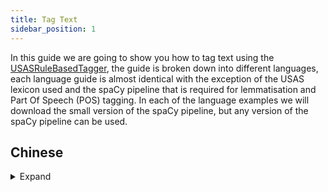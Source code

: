 ```yaml
---
title: Tag Text
sidebar_position: 1
---
```


In this guide we are going to show you how to tag text using the [USASRuleBasedTagger](/api/spacy_api/taggers/rule_based#usasrulebasedtagger), the guide is broken down into different languages, each language guide is almost identical with the exception of the USAS lexicon used and the spaCy pipeline that is required for lemmatisation and Part Of Speech (POS) tagging. In each of the language examples we will download the small version of the spaCy pipeline, but any version of the spaCy pipeline can be used.

## Chinese
<details>
<summary>Expand</summary>

First download the relevant spaCy pipeline, through the command line, link to [Chinese spaCy models](https://spacy.io/models/zh):

``` bash
python -m spacy download zh_core_web_sm
```

Then create the tagger, in a Python script:

:::note
That we only use the tokeniser of the spaCy pipeline as currently there is not lemmatisation component in the spaCy pipeline and the POS model tagset within the spaCy pipeline is the Chinese Treebank tagset which PyMUSAS does not support currently.
:::

``` python
import spacy

from pymusas.lexicon_collection import LexiconCollection
from pymusas.spacy_api.taggers import rule_based

# We exclude all of the components as all we need is the tokeniser. 
nlp = spacy.load('zh_core_web_sm', exclude=['parser', 'ner', 'tagger', 'tok2vec', 'attribute_ruler'])
# Adds the tagger to the pipeline and returns the tagger 
usas_tagger = nlp.add_pipe('usas_tagger')

# Rule based tagger requires a USAS lexicon
chinese_usas_lexicon_url = 'https://raw.githubusercontent.com/UCREL/Multilingual-USAS/master/Chinese/semantic_lexicon_chi.tsv'
# Includes the POS information
chinese_lexicon_lookup = LexiconCollection.from_tsv(chinese_usas_lexicon_url)
# excludes the POS information
chinese_lemma_lexicon_lookup = LexiconCollection.from_tsv(chinese_usas_lexicon_url, 
                                                          include_pos=False)
# Add the lexicon information to the USAS tagger within the pipeline
usas_tagger.lexicon_lookup = chinese_lexicon_lookup
usas_tagger.lemma_lexicon_lookup = chinese_lemma_lexicon_lookup
```

The tagger is now setup for tagging text through the spaCy pipeline like so (this example follows on from the last). The example text is taken from the Chinese Wikipedia page on topic the of [`Bank` as a financial institution.](https://zh.wikipedia.org/wiki/%E9%8A%80%E8%A1%8C):

``` python
text = "銀行是吸收公众存款、发放貸款、办理结算等業務的金融機構。"

output_doc = nlp(text)

print(f'Text\tUSAS Tags')
for token in output_doc:
    print(f'{token.text}\t{token._.usas_tags}')
```

Output:

``` tsv
Text	USAS Tags
銀行	['Z99']
是	['A3', 'Z5']
吸收	['A1.1.1', 'T1.3+', 'X2.3+', 'X5.2+', 'C1', 'M2', 'A9+', 'X5.1+', 'I1.2', 'O4.2+', 'X2.1', 'K5.1', 'I3.1/A9+', 'S5+', 'N5', 'O4.1', 'A2.1/O1.2', 'A6.1+/A2.1']
公众	['A10+', 'G3/S7.1+/S2mf', 'B3/H1', 'N5+', 'A4.2-', 'S5+', 'S5+c']
存款	['S7.1-/A2.1']
、	['Z99']
发放	['A9-', 'A1.1.1', 'Q2.2', 'S6+', 'I1', 'O4.5']
貸款	['Z99']
、	['Z99']
办理	['A1.1.1', 'S7.1+', 'X9.2+', 'I2.2', 'S1.1.1', 'S7.1+c']
结算	['M2', 'A7+', 'A10+', 'I1.1', 'B4', 'O4.1']
等	['T1.3', 'A3+', 'S1.1.1']
業務	['Z99']
的	['Z5']
金融	['I1']
機構	['Z99']
。	['Z99']
```
</details>
